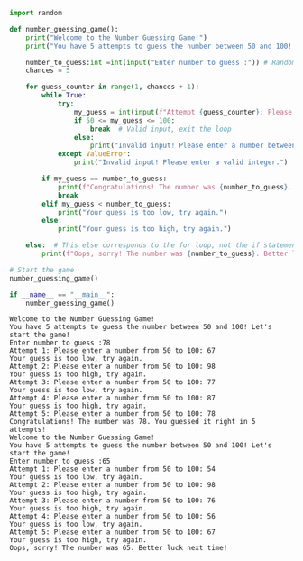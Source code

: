 ```python
import random

def number_guessing_game():
    print("Welcome to the Number Guessing Game!")
    print("You have 5 attempts to guess the number between 50 and 100! Let's start the game!")

    number_to_guess:int =int(input("Enter number to guess :")) # Random number between 50 and 100
    chances = 5

    for guess_counter in range(1, chances + 1):
        while True:
            try:
                my_guess = int(input(f"Attempt {guess_counter}: Please enter a number from 50 to 100: "))
                if 50 <= my_guess <= 100:
                    break  # Valid input, exit the loop
                else:
                    print("Invalid input! Please enter a number between 50 and 100.")
            except ValueError:
                print("Invalid input! Please enter a valid integer.")

        if my_guess == number_to_guess:
            print(f"Congratulations! The number was {number_to_guess}. You guessed it right in {guess_counter} attempts!")
            break
        elif my_guess < number_to_guess:
            print("Your guess is too low, try again.")
        else:
            print("Your guess is too high, try again.")

    else:  # This else corresponds to the for loop, not the if statement
        print(f"Oops, sorry! The number was {number_to_guess}. Better luck next time!")

# Start the game
number_guessing_game()

if __name__ == "__main__":
    number_guessing_game()
```

    Welcome to the Number Guessing Game!
    You have 5 attempts to guess the number between 50 and 100! Let's start the game!
    Enter number to guess :78
    Attempt 1: Please enter a number from 50 to 100: 67
    Your guess is too low, try again.
    Attempt 2: Please enter a number from 50 to 100: 98
    Your guess is too high, try again.
    Attempt 3: Please enter a number from 50 to 100: 77
    Your guess is too low, try again.
    Attempt 4: Please enter a number from 50 to 100: 87
    Your guess is too high, try again.
    Attempt 5: Please enter a number from 50 to 100: 78
    Congratulations! The number was 78. You guessed it right in 5 attempts!
    Welcome to the Number Guessing Game!
    You have 5 attempts to guess the number between 50 and 100! Let's start the game!
    Enter number to guess :65
    Attempt 1: Please enter a number from 50 to 100: 54
    Your guess is too low, try again.
    Attempt 2: Please enter a number from 50 to 100: 98
    Your guess is too high, try again.
    Attempt 3: Please enter a number from 50 to 100: 76
    Your guess is too high, try again.
    Attempt 4: Please enter a number from 50 to 100: 56
    Your guess is too low, try again.
    Attempt 5: Please enter a number from 50 to 100: 67
    Your guess is too high, try again.
    Oops, sorry! The number was 65. Better luck next time!
    
